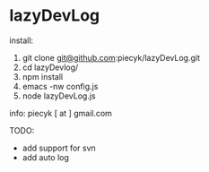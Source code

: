 lazyDevLog
==========

install: 

1. git clone git@github.com:piecyk/lazyDevLog.git
2. cd lazyDevlog/
3. npm install
4. emacs -nw config.js
5. node lazyDevLog.js


info: piecyk [ at ] gmail.com

TODO:
* add support for svn
* add auto log 